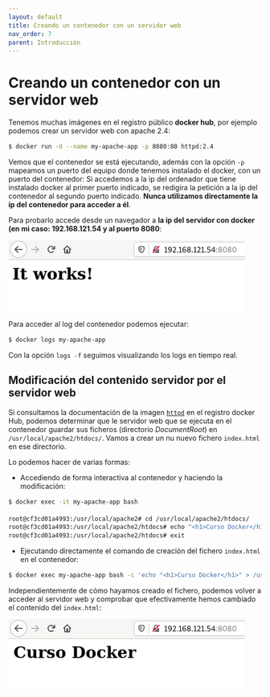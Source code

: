 ```yaml
---
layout: default
title: Creando un contenedor con un servidor web
nav_order: 7
parent: Introducción
---
```

# Creando un contenedor con un servidor web

Tenemos muchas imágenes en el registro público **docker hub**, por ejemplo podemos crear un servidor web con apache 2.4:

```bash
$ docker run -d --name my-apache-app -p 8080:80 httpd:2.4
```

Vemos que el contenedor se está ejecutando, además con la opción `-p` mapeamos un puerto del equipo donde tenemos instalado el docker, con un puerto del contenedor: Si accedemos a la ip del ordenador que tiene instalado docker al primer puerto indicado, se redigira la petición a la ip del contenedor al segundo puerto indicado. **Nunca utilizamos directamente la ip del contenedor para acceder a él**. 

Para probarlo accede desde un navegador a **la ip del servidor con docker (en mi caso: 192.168.121.54 y al puerto 8080**:

![web](img/web.png)

Para acceder al log del contenedor podemos ejecutar:

```bash
$ docker logs my-apache-app
```

Con la opción `logs -f` seguimos visualizando los logs en tiempo real.

## Modificación del contenido servidor por el servidor web

Si consultamos la documentación de la imagen [`httpd`](https://hub.docker.com/_/httpd) en el registro docker Hub, podemos determinar que le servidor web que se ejecuta en el contenedor guardar sus ficheros (directorio *DocumentRoot*) en `/usr/local/apache2/htdocs/`. Vamos a crear un nu nuevo fichero `index.html` en ese directorio.

Lo podemos hacer de varias formas:

* Accediendo de forma interactiva al contenedor y haciendo la modificación:

```bash
$ docker exec -it my-apache-app bash

root@cf3cd01a4993:/usr/local/apache2# cd /usr/local/apache2/htdocs/
root@cf3cd01a4993:/usr/local/apache2/htdocs# echo "<h1>Curso Docker</h1>" > index.html
root@cf3cd01a4993:/usr/local/apache2/htdocs# exit
```

* Ejecutando directamente el comando de creación del fichero `index.html` en el contenedor:

```bash
$ docker exec my-apache-app bash -c 'echo "<h1>Curso Docker</h1>" > /usr/local/apache2/htdocs/index.html'
```

Independientemente de cómo hayamos creado el fichero, podemos volver a acceder al servidor web y comprobar que efectivamente hemos cambiado el contenido del `index.html`:

![web](img/web2.png)



